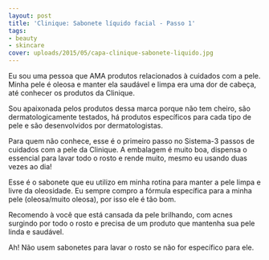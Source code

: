 ```yaml
---
layout: post
title: 'Clinique: Sabonete líquido facial - Passo 1'
tags:
- beauty
- skincare
cover: uploads/2015/05/capa-clinique-sabonete-liquido.jpg
---
```


Eu sou uma pessoa que AMA produtos relacionados à cuidados com a pele. Minha pele é oleosa e manter ela saudável e limpa era uma dor de cabeça, até conhecer os produtos da Clinique.

Sou apaixonada pelos produtos dessa marca porque não tem cheiro, são dermatologicamente testados, há produtos específicos para cada tipo de pele e são desenvolvidos por dermatologistas.

Para quem não conhece, esse é o primeiro passo no Sistema-3 passos de cuidados com a pele da Clinique. A embalagem é muito boa, dispensa o essencial para lavar todo o rosto e rende muito, mesmo eu usando duas vezes ao dia!

Esse é o sabonete que eu utilizo em minha rotina para manter a pele limpa e livre da oleosidade. Eu sempre compro a fórmula específica para a minha pele (oleosa/muito oleosa), por isso ele é tão bom.

Recomendo à você que está cansada da pele brilhando, com acnes surgindo por todo o rosto e precisa de um produto que mantenha sua pele linda e saudável.

Ah! Não usem sabonetes para lavar o rosto se não for específico para ele.
